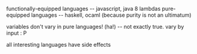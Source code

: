 functionally-equipped languages -- javascript, java 8 lambdas
pure-equipped languages -- haskell, ocaml (because purity is not an ultimatum)

variables don't vary in pure languages! (ha!) -- not exactly true. vary by input : P

all interesting languages have side effects

